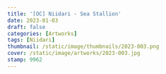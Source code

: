 ```yaml
---
title: '[OC] Niidari - Sea Stallion'
date: 2023-01-03
draft: false
categories: [Artworks]
tags: [Niidari]
thumbnail: /static/image/thumbnails/2023-003.png
cover: /static/image/artworks/2023-003.jpg
stamp: 9962
---
```


